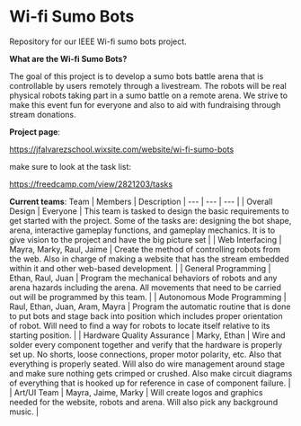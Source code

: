 # Wi-fi Sumo Bots


Repository for our IEEE Wi-fi sumo bots project.

__What are the Wi-fi Sumo Bots?__


The goal of this project is to develop a sumo bots battle arena that is controllable by users remotely through a livestream. The robots will be real physical robots taking part in a sumo battle on a remote arena. We strive to make this event fun for everyone and also to aid with fundraising through stream donations.

**Project page**:

https://jfalvarezschool.wixsite.com/website/wi-fi-sumo-bots

make sure to look at the task list:

https://freedcamp.com/view/2821203/tasks

**Current teams**:
Team | Members | Description
| --- | --- | --- |
| Overall Design | Everyone | This team is tasked to design the basic requirements to get started with the project. Some of the tasks are: designing the bot shape, arena, interactive gameplay functions, and gameplay mechanics. It is to give vision to the project and have the big picture set |
| Web Interfacing | Mayra, Marky, Raul, Jaime | Create the method of controlling robots from the web. Also in charge of making a website that has the stream embedded within it and other web-based development. |
| General Programming | Ethan, Raul, Juan | Program the mechanical behaviors of robots and any arena hazards including the arena. All movements that need to be carried out will be programmed by this team. |
| Autonomous Mode Programming | Raul, Ethan, Juan, Aram, Mayra | Program the automatic routine that is done to put bots and stage back into position which includes proper orientation of robot. Will need to find a way for robots to locate itself relative to its starting position. |
| Hardware Quality Assurance | Marky, Ethan | Wire and solder every component together and verify that the hardware is properly set up. No shorts, loose connections, proper motor polarity, etc. Also that everything is properly seated. Will also do wire management around stage and make sure nothing gets crimped or crushed. Also make circuit diagrams of everything that is hooked up for reference in case of component failure. |
| Art/UI Team | Mayra, Jaime, Marky | Will create logos and graphics needed for the website, robots and arena. Will also pick any background music. |


